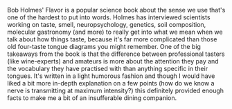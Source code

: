Bob Holmes' Flavor is a popular science book about the sense we use that's one of the hardest to put into words. Holmes has interviewed scientists working on taste, smell, neuropsychology, genetics, soil composition, molecular gastronomy (and more) to really get into what we mean when we talk about how things taste, because it's far more complicated than those old four-taste tongue diagrams you might remember. One of the big takeaways from the book is that the difference between professional tasters (like wine-experts) and amateurs is more about the attention they pay  and the vocabulary they have practised with than anything specific in their tongues. It's written in a light humorous fashion and though I would have liked a bit more in-depth explanation on a few points (how do we know a nerve is transmitting at maximum intensity?) this definitely provided enough facts to make me a bit of an insufferable dining companion.
